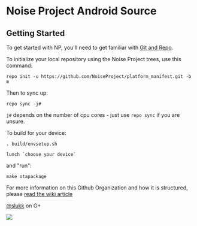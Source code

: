 Noise Project Android Source
=========================

Getting Started 
---------------

To get started with NP, you'll need to get
familiar with [Git and Repo](http://source.android.com/source/using-repo.html).

To initialize your local repository using the Noise Project trees, use this command:

    repo init -u https://github.com/NoiseProject/platform_manifest.git -b m

Then to sync up:

    repo sync -j#

`j#` depends on the number of cpu cores - just use `repo sync` if you are unsure.

To build for your device:

	. build/envsetup.sh

	lunch `choose your device`

and "run":

	make otapackage

For more information on this Github Organization and how it is structured,
please [read the wiki article](http://wiki.cyanogenmod.org/w/Github_Organization)



[@slukk](https://plus.google.com/+romoldalslukk) on G+

<img src="https://raw.github.com/NoiseProject/android_manifest/m/np.png">

